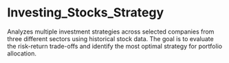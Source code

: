 # Investing_Stocks_Strategy
Analyzes multiple investment strategies across selected companies from three different sectors using historical stock data. The goal is to evaluate the risk-return trade-offs and identify the most optimal strategy for portfolio allocation.
